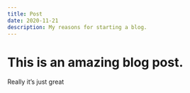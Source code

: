 ```yaml
---
title: Post 
date: 2020-11-21
description: My reasons for starting a blog.
---
```


# This is an amazing blog post.
Really it’s just great